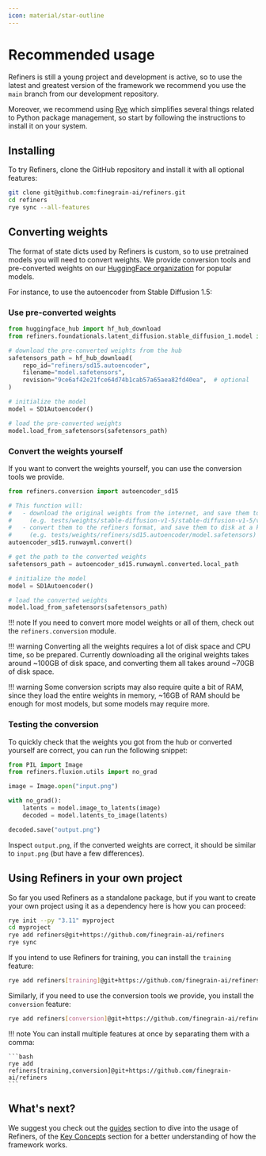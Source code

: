 ```yaml
---
icon: material/star-outline
---
```


# Recommended usage

Refiners is still a young project and development is active, so to use the latest and greatest version of the framework we recommend you use the `main` branch from our development repository.

Moreover, we recommend using [Rye](https://rye.astral.sh/) which simplifies several things related to Python package management, so start by following the instructions to install it on your system.

## Installing

To try Refiners, clone the GitHub repository and install it with all optional features:

```bash
git clone git@github.com:finegrain-ai/refiners.git
cd refiners
rye sync --all-features
```

## Converting weights

The format of state dicts used by Refiners is custom, so to use pretrained models you will need to convert weights.
We provide conversion tools and pre-converted weights on our [HuggingFace organization](https://huggingface.co/refiners) for popular models.

For instance, to use the autoencoder from Stable Diffusion 1.5:

### Use pre-converted weights

```py
from huggingface_hub import hf_hub_download
from refiners.foundationals.latent_diffusion.stable_diffusion_1.model import SD1Autoencoder

# download the pre-converted weights from the hub
safetensors_path = hf_hub_download(
    repo_id="refiners/sd15.autoencoder",
    filename="model.safetensors",
    revision="9ce6af42e21fce64d74b1cab57a65aea82fd40ea",  # optional
)

# initialize the model
model = SD1Autoencoder()

# load the pre-converted weights
model.load_from_safetensors(safetensors_path)
```

### Convert the weights yourself

If you want to convert the weights yourself, you can use the conversion tools we provide.

```py
from refiners.conversion import autoencoder_sd15

# This function will:
#   - download the original weights from the internet, and save them to disk at a known location
#     (e.g. tests/weights/stable-diffusion-v1-5/stable-diffusion-v1-5/vae/diffusion_pytorch_model.safetensors)
#   - convert them to the refiners format, and save them to disk at a known location
#     (e.g. tests/weights/refiners/sd15.autoencoder/model.safetensors)
autoencoder_sd15.runwayml.convert()

# get the path to the converted weights
safetensors_path = autoencoder_sd15.runwayml.converted.local_path

# initialize the model
model = SD1Autoencoder()

# load the converted weights
model.load_from_safetensors(safetensors_path)
```

!!! note
    If you need to convert more model weights or all of them, check out the `refiners.conversion` module.

!!! warning
    Converting all the weights requires a lot of disk space and CPU time, so be prepared.
    Currently downloading all the original weights takes around ~100GB of disk space,
    and converting them all takes around ~70GB of disk space.

!!! warning
    Some conversion scripts may also require quite a bit of RAM, since they load the entire weights in memory,
    ~16GB of RAM should be enough for most models, but some models may require more.


### Testing the conversion

To quickly check that the weights you got from the hub or converted yourself are correct, you can run the following snippet:

```py
from PIL import Image
from refiners.fluxion.utils import no_grad

image = Image.open("input.png")

with no_grad():
    latents = model.image_to_latents(image)
    decoded = model.latents_to_image(latents)

decoded.save("output.png")
```

Inspect `output.png`, if the converted weights are correct, it should be similar to `input.png` (but have a few differences).

## Using Refiners in your own project

So far you used Refiners as a standalone package, but if you want to create your own project using it as a dependency here is how you can proceed:

```bash
rye init --py "3.11" myproject
cd myproject
rye add refiners@git+https://github.com/finegrain-ai/refiners
rye sync
```

If you intend to use Refiners for training, you can install the `training` feature:

```bash
rye add refiners[training]@git+https://github.com/finegrain-ai/refiners
```

Similarly, if you need to use the conversion tools we provide, you install the `conversion` feature:

```bash
rye add refiners[conversion]@git+https://github.com/finegrain-ai/refiners
```

!!! note
    You can install multiple features at once by separating them with a comma:

    ```bash
    rye add refiners[training,conversion]@git+https://github.com/finegrain-ai/refiners
    ```

## What's next?

We suggest you check out the [guides](/guides/) section to dive into the usage of Refiners, of the [Key Concepts](/concepts/chain/) section for a better understanding of how the framework works.
